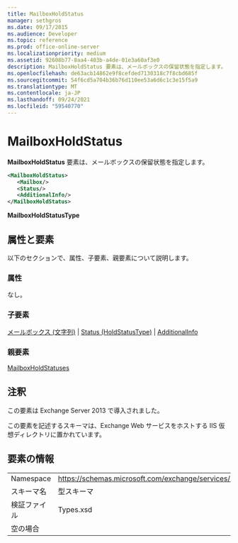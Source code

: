 ```yaml
---
title: MailboxHoldStatus
manager: sethgros
ms.date: 09/17/2015
ms.audience: Developer
ms.topic: reference
ms.prod: office-online-server
ms.localizationpriority: medium
ms.assetid: 92608b77-8aa4-403b-a4de-01e3a60af3e0
description: MailboxHoldStatus 要素は、メールボックスの保留状態を指定します。
ms.openlocfilehash: de63acb14862e9f8cefded7130318c7f8cbd685f
ms.sourcegitcommit: 54f6cd5a704b36b76d110ee53a6d6c1c3e15f5a9
ms.translationtype: MT
ms.contentlocale: ja-JP
ms.lasthandoff: 09/24/2021
ms.locfileid: "59540770"
---
```

# <a name="mailboxholdstatus"></a>MailboxHoldStatus

**MailboxHoldStatus** 要素は、メールボックスの保留状態を指定します。 
  
```XML
<MailboxHoldStatus>
   <Mailbox/>
   <Status/>
   <AdditionalInfo/>
</MailboxHoldStatus>
```

**MailboxHoldStatusType**

## <a name="attributes-and-elements"></a>属性と要素

以下のセクションで、属性、子要素、親要素について説明します。
  
### <a name="attributes"></a>属性

なし。
  
### <a name="child-elements"></a>子要素

[メールボックス (文字列)](mailbox-string.md)  | [Status (HoldStatusType)](status-holdstatustype.md)  | [AdditionalInfo](additionalinfo.md)
  
### <a name="parent-elements"></a>親要素

[MailboxHoldStatuses](mailboxholdstatuses.md)
  
## <a name="remarks"></a>注釈

この要素は Exchange Server 2013 で導入されました。
  
この要素を記述するスキーマは、Exchange Web サービスをホストする IIS 仮想ディレクトリに置かれています。
  
## <a name="element-information"></a>要素の情報

|||
|:-----|:-----|
|Namespace  <br/> |https://schemas.microsoft.com/exchange/services/2006/types  <br/> |
|スキーマ名  <br/> |型スキーマ  <br/> |
|検証ファイル  <br/> |Types.xsd  <br/> |
|空の場合  <br/> ||
   

